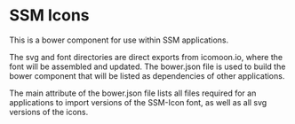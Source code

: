 # SSM Icons

This is a bower component for use within SSM applications.

The svg and font directories are direct exports from icomoon.io, where the font will be assembled and updated. The bower.json file is used to build the bower component that will be listed as dependencies of other applications.

The main attribute of the bower.json file lists all files required for an applications to import versions of the SSM-Icon font, as well as all svg versions of the icons. 
